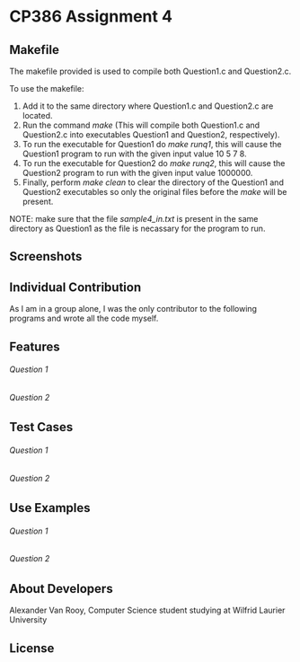 # CP386 Assignment 4

## Makefile
The makefile provided is used to compile both Question1.c and Question2.c.

To use the makefile: 
1. Add it to the same directory where Question1.c and Question2.c are located.
2. Run the command _make_ (This will compile both Question1.c and Question2.c into executables Question1 and Question2, respectively).
3. To run the executable for Question1 do _make runq1_, this will cause the Question1 program to run with the given input value 10 5 7 8.
4. To run the executable for Question2 do _make runq2_, this will cause the Question2 program to run with the given input value 1000000.
5. Finally, perform _make clean_ to clear the directory of the Question1 and Question2 executables so only the original files before the _make_ will be present.

NOTE: make sure that the file _sample4_in.txt_ is present in the same directory as Question1 as the file is necassary for the program to run.

## Screenshots

## Individual Contribution
As I am in a group alone, I was the only contributor to the following programs and wrote all the code myself.

## Features
###### Question 1
###### Question 2

## Test Cases
###### Question 1
###### Question 2

## Use Examples
###### Question 1
###### Question 2

## About Developers
Alexander Van Rooy, Computer Science student studying at Wilfrid Laurier University

## License
